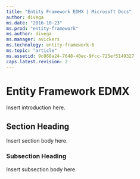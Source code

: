 ```yaml
---
title: "Entity Framework EDMX | Microsoft Docs"
author: divega
ms.date: "2016-10-23"
ms.prod: "entity-framework"
ms.author: divega
ms.manager: avickers
ms.technology: entity-framework-6
ms.topic: "article"
ms.assetid: 9c868a24-7648-40ec-9fcc-725ef5149327
caps.latest.revision: 2
---
```

# Entity Framework EDMX
Insert introduction here.  
  
## Section Heading  
 Insert section body here.  
  
### Subsection Heading  
 Insert subsection body here.